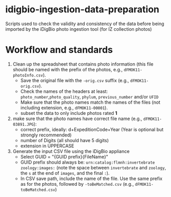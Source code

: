 idigbio-ingestion-data-preparation
==================================

Scripts used to check the validity and consistency of the data before being imported by the iDigBio photo ingestion tool (for IZ collection photos)

# Workflow and standards

1. Clean up the spreadsheet that contains photo information (this file should be
   named with the prefix of the photos, e.g., `dFMOK11-photoInfo.csv`).
   * Save the original file with the `-orig.csv` suffix (e.g., `dFMOK11-orig.csv`).
   * Check the names of the headers at least: `photo_number`,`photo_quality`, `phylum`, `previous_number` and/or `UFID`
   * Make sure that the photo names match the names of the files (not including extension, e.g., `dFMOK11-00001`).
   * subset the data to only include photos rated __1__
1. make sure that the photo names have correct file name (e.g., `dFMOK11-03891.JPG`):
   * correct prefix, ideally: d+ExpeditionCode+Year (Year is optional but strongly recommended)
   * number of Digits (all should have 5 digits)
   * extension in UPPERCASE
1. Generate the input CSV file using the iDigBio appliance
   * Select GUID = "{GUID prefix}{FileName}"
   * GUID prefix should always be: `urn:catalog:flmnh:invertebrate zoology:images:` (note the space between `invertebrate` and `zoology`, the `s` at the end of `images`, and the final `:`).
   * In CSV save path, include the name of the file. Use the same prefix as for the photos, followed by `-toBeMatched.csv` (e.g., `dFMOK11-toBeMatched.csv`) 
